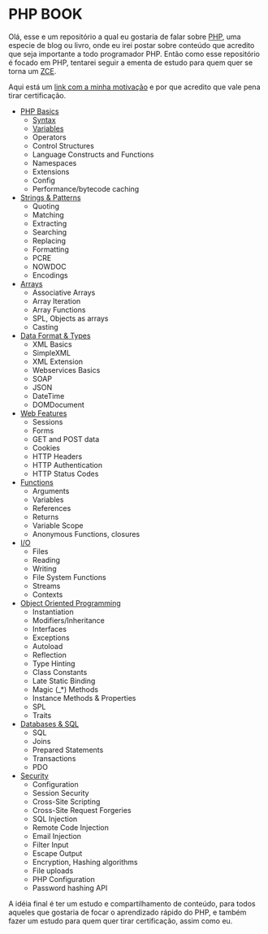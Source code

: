 # PHP BOOK

Olá, esse e um repositório a qual eu gostaria de falar sobre [PHP](http://www.php.net/), uma especie de blog ou livro, onde eu irei postar sobre conteúdo que acredito que seja importante a todo programador PHP. Então como esse repositório é focado em PHP, tentarei seguir a ementa de estudo para quem quer se torna um [ZCE](http://www.zend.com/en/services/certification/php-5-certification).

Aqui está um [link com a minha motivação](motivacao.md) e por que acredito que vale pena tirar certificação.

* [PHP Basics](php-basics/README.md)
  * [Syntax](php-basics/syntax.md)
  * [Variables](php-basics/variables.md)
  * Operators
  * Control Structures
  * Language Constructs and Functions
  * Namespaces 
  * Extensions
  * Config
  * Performance/bytecode caching
* [Strings & Patterns](strings-&-patterns/README.md)
  * Quoting
  * Matching
  * Extracting
  * Searching
  * Replacing
  * Formatting
  * PCRE
  * NOWDOC
  * Encodings
* [Arrays](arrays/README.md)
  * Associative Arrays
  * Array Iteration
  * Array Functions
  * SPL, Objects as arrays 
  * Casting
* [Data Format & Types](data-format-&-types/README.md)
  * XML Basics
  * SimpleXML
  * XML Extension
  * Webservices Basics
  * SOAP
  * JSON 
  * DateTime 
  * DOMDocument
* [Web Features](web-features/README.md)
  * Sessions
  * Forms
  * GET and POST data
  * Cookies
  * HTTP Headers
  * HTTP Authentication
  * HTTP Status Codes 
* [Functions](functions/README.md)
  * Arguments
  * Variables
  * References
  * Returns
  * Variable Scope
  * Anonymous Functions, closures
* [I/O](io/README.md)
  * Files
  * Reading
  * Writing
  * File System Functions
  * Streams
  * Contexts
* [Object Oriented Programming](object-oriented-programming/README.md)
  * Instantiation
  * Modifiers/Inheritance
  * Interfaces
  * Exceptions
  * Autoload
  * Reflection
  * Type Hinting
  * Class Constants
  * Late Static Binding
  * Magic (_*) Methods
  * Instance Methods & Properties
  * SPL
  * Traits 
* [Databases & SQL](databases-&-sql/README.md)
  * SQL
  * Joins
  * Prepared Statements
  * Transactions
  * PDO
* [Security](security/README.md)
  * Configuration
  * Session Security
  * Cross-Site Scripting
  * Cross-Site Request Forgeries
  * SQL Injection
  * Remote Code Injection
  * Email Injection
  * Filter Input
  * Escape Output
  * Encryption, Hashing algorithms
  * File uploads
  * PHP Configuration
  * Password hashing API 

A idéia final é ter um estudo e compartilhamento de conteúdo, para todos aqueles que gostaria de focar o aprendizado rápido do PHP, e também fazer um estudo para quem quer tirar certificação, assim como eu.
